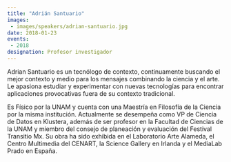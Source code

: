 ```yaml
---
title: "Adrián Santuario"
images:
 - images/speakers/adrian-santuario.jpg
date: 2018-01-23
events: 
 - 2018
designation: Profesor investigador
---
```


Adrian Santuario es un tecnólogo de contexto, continuamente buscando el mejor contexto y medio para los mensajes combinando la ciencia y el arte. Le apasiona estudiar y experimentar con nuevas tecnologías para encontrar aplicaciones provocativas fuera de su contexto tradicional.

Es Físico por la UNAM y cuenta con una Maestría en Filosofía de la Ciencia por la misma institución. Actualmente se desempeña como VP de Ciencia de Datos en Klustera, además de ser profesor en la Facultad de Ciencias de la UNAM y miembro del consejo de planeación y evaluación del Festival Transitio Mx. Su obra ha sido exhibida en el Laboratorio Arte Alameda, el Centro Multimedia del CENART, la Science Gallery en Irlanda y el MediaLab Prado en España.
